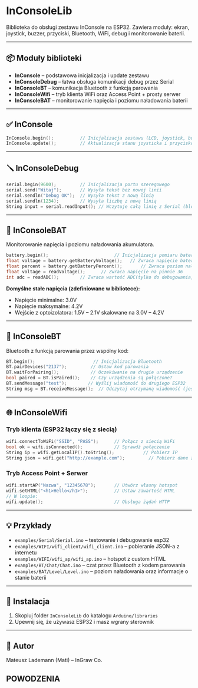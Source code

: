 # InConsoleLib

Biblioteka do obsługi zestawu InConsole na ESP32.
Zawiera moduły: ekran, joystick, buzzer, przyciski, Bluetooth, WiFi, debug i monitorowanie baterii.

---

## 📦 Moduły biblioteki

- **InConsole** – podstawowa inicjalizacja i update zestawu
- **InConsoleDebug** – łatwa obsługa komunikacji debug przez Serial
- **InConsoleBT** – komunikacja Bluetooth z funkcją parowania
- **InConsoleWifi** – tryb klienta WiFi oraz Access Point + prosty serwer
- **InConsoleBAT** – monitorowanie napięcia i poziomu naładowania baterii

---

## ✅ InConsole

```cpp
InConsole.begin();          // Inicjalizacja zestawu (LCD, joystick, buzzer, itd.)
InConsole.update();         // Aktualizacja stanu joysticka i przycisków
```

---

## 🪛 InConsoleDebug

```cpp
serial.begin(9600);         // Inicjalizacja portu szeregowego
serial.send("Witaj");       // Wysyła tekst bez nowej linii
serial.sendln("Debug OK");  // Wysyła tekst z nową linią
serial.sendln(1234);        // Wysyła liczbę z nową linią
String input = serial.readInput(); // Wczytuje całą linię z Serial (blokujące)
```

---

## 🔋 InConsoleBAT

Monitorowanie napięcia i poziomu naładowania akumulatora.

```cpp
battery.begin();                         // Inicjalizacja pomiaru baterii na pinie ADC
float voltage = battery.getBatteryVoltage();   // Zwraca napięcie baterii w V (np. 3.85V)
float percent = battery.getBatteryPercent();       // Zwraca poziom naładowania (0-100%)
float voltage = readVoltage();      // Zwraca napięcie na pinnie 36
int adc = readADC();        // Zwraca wartość ADC(tylko do debugowania, raczej nie używane)
```

**Domyślne stałe napięcia (zdefiniowane w bibliotece):**
- Napięcie minimalne: 3.0V
- Napięcie maksymalne: 4.2V
- Wejście z optoizolatora: 1.5V – 2.1V skalowane na 3.0V – 4.2V

---

## 📡 InConsoleBT

Bluetooth z funkcją parowania przez wspólny kod:

```cpp
BT.begin();                      // Inicjalizacja Bluetooth
BT.pairDevices("2137");         // Ustaw kod parowania
BT.waitForPairing();            // Oczekiwanie na drugie urządzenie
bool paired = BT.isPaired();    // Czy urządzenia są połączone?
BT.sendMessage("test");        // Wyślij wiadomość do drugiego ESP32
String msg = BT.receiveMessage();  // Odczytaj otrzymaną wiadomość (jeśli przyszła)
```

---

## 🌐 InConsoleWifi

### Tryb klienta (ESP32 łączy się z siecią)

```cpp
wifi.connectToWiFi("SSID", "PASS");      // Połącz z siecią WiFi
bool ok = wifi.isConnected();            // Sprawdź połączenie
String ip = wifi.getLocalIP().toString();           // Pobierz IP
String json = wifi.get("http://example.com");         // Pobierz dane z internetu
```

### Tryb Access Point + Serwer

```cpp
wifi.startAP("Nazwa", "12345678");       // Utwórz własny hotspot
wifi.setHTML("<h1>Hello</h1>");          // Ustaw zawartość HTML
// W loopie:
wifi.update();                           // Obsługa żądań HTTP
```

---

## 💡 Przykłady

- `examples/Serial/Serial.ino` – testowanie i debugowanie esp32
- `examples/WIFI/wifi_client/wifi_client.ino` – pobieranie JSON-a z internetu
- `examples/WIFI/wifi_ap/wifi_ap.ino` – hotspot z custom HTML
- `examples/BT/Chat/Chat.ino` – czat przez Bluetooth z kodem parowania
- `examples/BAT/Level/Level.ino` – poziom naładowania oraz informacje o stanie baterii

---

## 📁 Instalacja

1. Skopiuj folder `InConsoleLib` do katalogu `Arduino/libraries`
2. Upewnij się, że używasz ESP32 i masz wgrany sterownik

---

## 🧠 Autor

Mateusz Lademann (Mati) – InGraw Co.

## POWODZENIA

